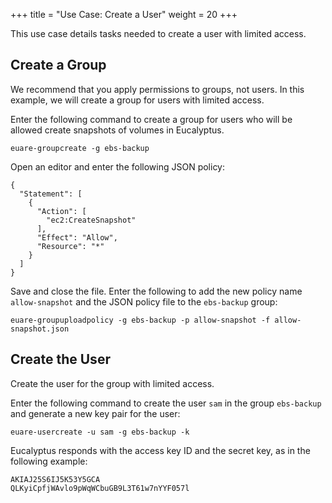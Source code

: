+++
title = "Use Case: Create a User"
weight = 20
+++

This use case details tasks needed to create a user with limited access. 


## Create a Group
We recommend that you apply permissions to groups, not users. In this example, we will create a group for users with limited access. 

Enter the following command to create a group for users who will be allowed create snapshots of volumes in Eucalyptus. 

    euare-groupcreate -g ebs-backup

Open an editor and enter the following JSON policy: 

    {
      "Statement": [
        {
          "Action": [
            "ec2:CreateSnapshot"
          ],
          "Effect": "Allow",
          "Resource": "*"
        }
      ]
    }

Save and close the file. Enter the following to add the new policy name `allow-snapshot` and the JSON policy file to the `ebs-backup` group: 

    euare-groupuploadpolicy -g ebs-backup -p allow-snapshot -f allow-snapshot.json


## Create the User
Create the user for the group with limited access. 

Enter the following command to create the user `sam` in the group `ebs-backup` and generate a new key pair for the user: 

    euare-usercreate -u sam -g ebs-backup -k

Eucalyptus responds with the access key ID and the secret key, as in the following example: 

    AKIAJ25S6IJ5K53Y5GCA
    QLKyiCpfjWAvlo9pWqWCbuGB9L3T61w7nYYF057l

